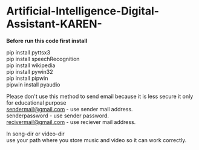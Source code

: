 # Artificial-Intelligence-Digital-Assistant-KAREN-

<strong>Before run this code first install</strong><br>

pip install pyttsx3<br>
pip install speechRecognition<br>
pip install wikipedia<br>
pip install pywin32<br>
pip install pipwin<br>
pipwin install pyaudio<br>

Please don't use this method to send email because it is less secure it  only for educational purpose<br>
sendermail@gmail.com  - use sender mail address.<br>
senderpassword - use sender password.<br>
recivermail@gmail.com - use reciever mail address.<br>


In song-dir or video-dir<br> 
use your path where you store music and video so it can work correctly.



